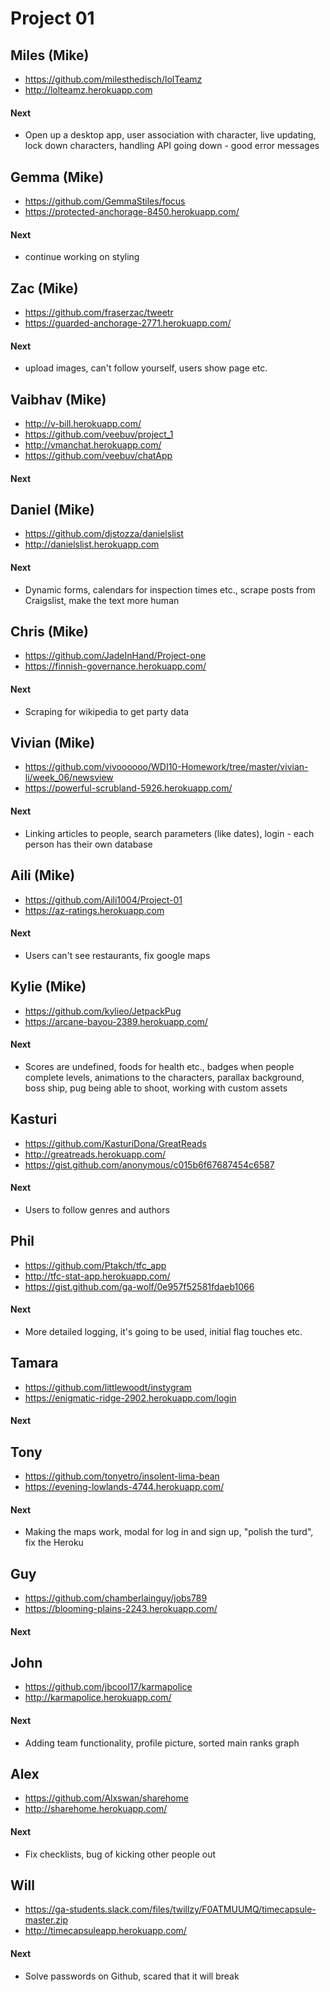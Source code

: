 # Project 01

## Miles (Mike)

- https://github.com/milesthedisch/lolTeamz
- http://lolteamz.herokuapp.com

#### Next

- Open up a desktop app, user association with character, live updating, lock down characters, handling API going down - good error messages

## Gemma (Mike)

- https://github.com/GemmaStiles/focus
- https://protected-anchorage-8450.herokuapp.com/

#### Next

- continue working on styling

## Zac (Mike)

- https://github.com/fraserzac/tweetr
- https://guarded-anchorage-2771.herokuapp.com/

#### Next

- upload images, can't follow yourself, users show page etc.

## Vaibhav (Mike)

- http://v-bill.herokuapp.com/
- https://github.com/veebuv/project_1
- http://vmanchat.herokuapp.com/
- https://github.com/veebuv/chatApp

#### Next

## Daniel (Mike)

- https://github.com/djstozza/danielslist
- http://danielslist.herokuapp.com

#### Next

- Dynamic forms, calendars for inspection times etc., scrape posts from Craigslist, make the text more human

## Chris (Mike)

- https://github.com/JadeInHand/Project-one
- https://finnish-governance.herokuapp.com/

#### Next

- Scraping for wikipedia to get party data

## Vivian (Mike)

- https://github.com/vivoooooo/WDI10-Homework/tree/master/vivian-li/week_06/newsview
- https://powerful-scrubland-5926.herokuapp.com/

#### Next

- Linking articles to people, search parameters (like dates), login - each person has their own database

## Aili (Mike)

- https://github.com/Aili1004/Project-01
- https://az-ratings.herokuapp.com

#### Next

- Users can't see restaurants, fix google maps

## Kylie (Mike)

- https://github.com/kylieo/JetpackPug
- https://arcane-bayou-2389.herokuapp.com/

#### Next

- Scores are undefined, foods for health etc., badges when people complete levels, animations to the characters, parallax background, boss ship, pug being able to shoot, working with custom assets

## Kasturi

- https://github.com/KasturiDona/GreatReads
- http://greatreads.herokuapp.com/
- https://gist.github.com/anonymous/c015b6f67687454c6587

#### Next

- Users to follow genres and authors

## Phil

- https://github.com/Ptakch/tfc_app
- http://tfc-stat-app.herokuapp.com/
- https://gist.github.com/ga-wolf/0e957f52581fdaeb1066

#### Next

- More detailed logging, it's going to be used, initial flag touches etc.

## Tamara

- https://github.com/littlewoodt/instygram
- https://enigmatic-ridge-2902.herokuapp.com/login

#### Next

## Tony

- https://github.com/tonyetro/insolent-lima-bean
- https://evening-lowlands-4744.herokuapp.com/

#### Next

- Making the maps work, modal for log in and sign up, "polish the turd", fix the Heroku

## Guy

- https://github.com/chamberlainguy/jobs789
- https://blooming-plains-2243.herokuapp.com/

#### Next

## John

- https://github.com/jbcool17/karmapolice
- http://karmapolice.herokuapp.com/

#### Next

- Adding team functionality, profile picture, sorted main ranks graph

## Alex

- https://github.com/Alxswan/sharehome
- http://sharehome.herokuapp.com/

#### Next

- Fix checklists, bug of kicking other people out

## Will

- https://ga-students.slack.com/files/twillzy/F0ATMUUMQ/timecapsule-master.zip
- http://timecapsuleapp.herokuapp.com/

#### Next

- Solve passwords on Github, scared that it will break

